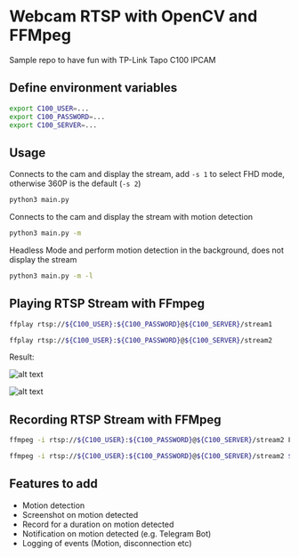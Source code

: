 # Webcam RTSP with OpenCV and FFMpeg
Sample repo to have fun with TP-Link Tapo C100 IPCAM

## Define environment variables
```bash
export C100_USER=...
export C100_PASSWORD=...
export C100_SERVER=...
```

## Usage
Connects to the cam and display the stream, add `-s 1` to select FHD mode, otherwise 360P is the default (`-s 2`)
```bash
python3 main.py
```

Connects to the cam and display the stream with motion detection
```bash
python3 main.py -m
```

Headless Mode and perform motion detection in the background, does not display the stream
```bash
python3 main.py -m -l
```

## Playing RTSP Stream with FFmpeg
```bash
ffplay rtsp://${C100_USER}:${C100_PASSWORD}@${C100_SERVER}/stream1
```

```bash
ffplay rtsp://${C100_USER}:${C100_PASSWORD}@${C100_SERVER}/stream2
```
Result:

![alt text](https://github.com/hyfung/opencv_rtsp/blob/white/images/01.png "")

![alt text](https://github.com/hyfung/opencv_rtsp/blob/white/images/02.png "")

## Recording RTSP Stream with FFMpeg
```bash
ffmpeg -i rtsp://${C100_USER}:${C100_PASSWORD}@${C100_SERVER}/stream2 FILENAME.mp4
```

```bash
ffmpeg -i rtsp://${C100_USER}:${C100_PASSWORD}@${C100_SERVER}/stream2 $(date +%Y%m%d_%H%M%S).mp4
```
## Features to add
* Motion detection
* Screenshot on motion detected
* Record for a duration on motion detected
* Notification on motion detected (e.g. Telegram Bot)
* Logging of events (Motion, disconnection etc)
